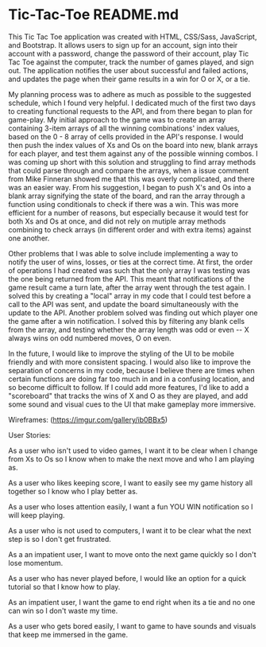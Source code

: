 # Tic-Tac-Toe README.md

This Tic Tac Toe application was created with HTML, CSS/Sass, JavaScript, and Bootstrap. It allows users to sign up for an account, sign into their account with a password, change the password of their account, play Tic Tac Toe against the computer, track the number of games played, and sign out. The application notifies the user about successful and failed actions, and updates the page when their game results in a win for O or X, or a tie.

My planning process was to adhere as much as possible to the suggested schedule, which I found very helpful. I dedicated much of the first two days to creating functional requests to the API, and from there began to plan for game-play. My initial approach to the game was to create an array containing 3-item arrays of all the winning combinations' index values, based on the 0 - 8 array of cells provided in the API's response. I would then push the index values of Xs and Os on the board into new, blank arrays for each player, and test them against any of the possible winning combos. I was coming up short with this solution and struggling to find array methods that could parse through and compare the arrays, when a issue comment from Mike Finneran showed me that this was overly complicated, and there was an easier way. From his suggestion, I began to push X's and Os into a blank array signifying the state of the board, and ran the array through a function using conditionals to check if there was a win. This was more efficient for a number of reasons, but especially because it would test for both Xs and Os at once, and did not rely on mutiple array methods combining to check arrays (in different order and with extra items) against one another.

Other problems that I was able to solve include implementing a way to notify the user of wins, losses, or ties at the correct time. At first, the order of operations I had created was such that the only array I was testing was the one being returned from the API. This meant that notifications of the game result came a turn late, after the array went through the test again. I solved this by creating a "local" array in my code that I could test before a call to the API was sent, and update the board simultaneously with the update to the API. Another problem solved was finding out which player one the game after a win notification. I solved this by filtering any blank cells from the array, and testing whether the array length was odd or even -- X always wins on odd numbered moves, O on even.

In the future, I would like to improve the styling of the UI to be mobile friendly and with more consistent spacing. I would also like to improve the separation of concerns in my code, because I believe there are times when certain functions are doing far too much in and in a confusing location, and so become difficult to follow. If I could add more features, I'd like to add a "scoreboard" that tracks the wins of X and O as they are played, and add some sound and visual cues to the UI that make gameplay more immersive.


Wireframes: (https://imgur.com/gallery/ib0BBx5)

User Stories:

As a user who isn't used to video games, I want it to be clear when I change from Xs to Os so I know when to make the next move and who I am playing as.

As a user who likes keeping score, I want to easily see my game history all together so I know who I play better as.

As a user who loses attention easily, I want a fun YOU WIN notification so I will keep playing.

As a user who is not used to computers, I want it to be clear what the next step is so I don't get frustrated.

As a an impatient user, I want to move onto the next game quickly so I don't lose momentum.

As a user who has never played before, I would like an option for a quick tutorial so that I know how to play.

As an impatient user, I want the game to end right when its a tie and no one can win so I don't waste my time.

As a user who gets bored easily, I want to game to have sounds and visuals that keep me immersed in the game.

